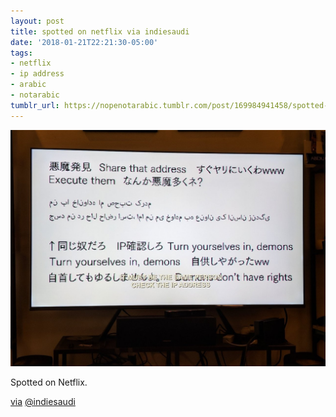 ```yaml
---
layout: post
title: spotted on netflix via indiesaudi
date: '2018-01-21T22:21:30-05:00'
tags:
- netflix
- ip address
- arabic
- notarabic
tumblr_url: https://nopenotarabic.tumblr.com/post/169984941458/spotted-on-netflix-via-indiesaudi
---
```

 ![](/tumblr_files/tumblr_p2xtbujge11tz29g7o1_1280.jpg)  

Spotted on Netflix.

[via](https://twitter.com/indiesaudi/status/955277837262503936) [@indiesaudi](https://twitter.com/indiesaudi)

